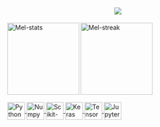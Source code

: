 
<h1 align="center">
  <a href="https://git.io/typing-svg">
    <img src="https://readme-typing-svg.herokuapp.com/?lines=Hello,+There!+👋;This+is+Melissa...;Nice+to+meet+you!&center=true&size=30">
  </a>
</h1>
<div>
  <a href="https://github.com/melissacorrealima">
    <img align="left" alt="Mel-stats" height="164" src="https://github-readme-stats.vercel.app/api?username=melissacorrealima&count_private=true&show_icons=true&theme=radical">
    <img align:"right" alt="Mel-streak" height="164" src="https://github-readme-streak-stats.herokuapp.com?user=melissacorrealima&theme=radical&hide_border=false">
    </div>

<div style="display: inline_block"><br>
<img align="center" alt="Python" height="40" src="https://cdn.jsdelivr.net/gh/devicons/devicon@latest/icons/python/python-original.svg"> 
<img align="center" alt="Numpy" height="40" src="https://cdn.jsdelivr.net/gh/devicons/devicon@latest/icons/numpy/numpy-original.svg"> 
<img align="center" alt="Scikit-Learn" height="40" src="https://cdn.jsdelivr.net/gh/devicons/devicon@latest/icons/scikitlearn/scikitlearn-original.svg"> 
<img align="center" alt="Keras" height="40" src="https://cdn.jsdelivr.net/gh/devicons/devicon@latest/icons/keras/keras-original.svg" >
<img align="center" alt="TensorFlow" height="40" src="https://cdn.jsdelivr.net/gh/devicons/devicon@latest/icons/tensorflow/tensorflow-original.svg" >
<img align="center" alt="Jupyter" height="40" src="https://cdn.jsdelivr.net/gh/devicons/devicon@latest/icons/jupyter/jupyter-original-wordmark.svg"> 
</div>
